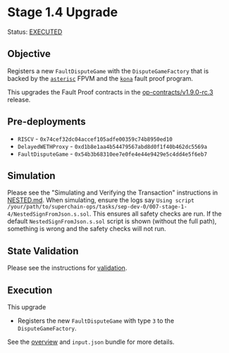 # Stage 1.4 Upgrade

Status: [EXECUTED](https://sepolia.etherscan.io/tx/0x3f226d262fd6b55924abbd0eb4a8d2b5bc55c89bc066651eb7610f3363fd5f37)

## Objective

Registers a new `FaultDisputeGame` with the `DisputeGameFactory` that is backed by the [`asterisc`][asterisc] FPVM and
the [`kona`][kona] fault proof program.

This upgrades the Fault Proof contracts in the
[op-contracts/v1.9.0-rc.3](https://github.com/ethereum-optimism/optimism/tree/op-contracts/v1.9.0-rc.3) release.

## Pre-deployments

- `RISCV` - `0x74cef32dc04accef105adfe00359c74b8950ed10`
- `DelayedWETHProxy` - `0xd1b8e1aa4b54479567abd8d0f1f40b462dc5569a`
- `FaultDisputeGame` - `0x54b3b68310ee7e0fe4e44e9429e5c4dd4e5f6eb7`

## Simulation

Please see the "Simulating and Verifying the Transaction" instructions in [NESTED.md](../../../NESTED.md).
When simulating, ensure the logs say `Using script /your/path/to/superchain-ops/tasks/sep-dev-0/007-stage-1-4/NestedSignFromJson.s.sol`.
This ensures all safety checks are run. If the default `NestedSignFromJson.s.sol` script is shown (without the full path), something is wrong and the safety checks will not run.

## State Validation

Please see the instructions for [validation](./VALIDATION.md).

## Execution

This upgrade
* Registers the new `FaultDisputeGame` with type `3` to the `DisputeGameFactory`.

See the [overview](./OVERVIEW.md) and `input.json` bundle for more details.

[asterisc]: https://github.com/ethereum-optimism/asterisc
[kona]: https://github.com/anton-rs/kona

